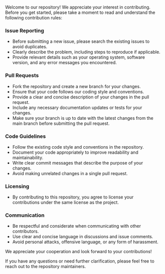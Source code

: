 
Welcome to our repository! We appreciate your interest in contributing. Before you get started, please take a moment to read and understand the following contribution rules:

### Issue Reporting

- Before submitting a new issue, please search the existing issues to avoid duplicates.
- Clearly describe the problem, including steps to reproduce if applicable.
- Provide relevant details such as your operating system, software version, and any error messages you encountered.

### Pull Requests

- Fork the repository and create a new branch for your changes.
- Ensure that your code follows our coding style and conventions.
- Provide a clear and concise description of your changes in the pull request.
- Include any necessary documentation updates or tests for your changes.
- Make sure your branch is up to date with the latest changes from the main branch before submitting the pull request.

### Code Guidelines

- Follow the existing code style and conventions in the repository.
- Document your code appropriately to improve readability and maintainability.
- Write clear commit messages that describe the purpose of your changes.
- Avoid making unrelated changes in a single pull request.

### Licensing

- By contributing to this repository, you agree to license your contributions under the same license as the project.

### Communication

- Be respectful and considerate when communicating with other contributors.
- Use clear and concise language in discussions and issue comments.
- Avoid personal attacks, offensive language, or any form of harassment.

We appreciate your cooperation and look forward to your contributions!

If you have any questions or need further clarification, please feel free to reach out to the repository maintainers.